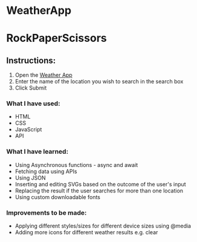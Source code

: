 # WeatherApp
# RockPaperScissors

## Instructions:
1. Open the [Weather App](https://weather-app-by-eleni.netlify.app/)
2. Enter the name of the location you wish to search in the search box
3. Click Submit


### What I have used:
- HTML
- CSS
- JavaScript
- API


### What I have learned:
- Using Asynchronous functions - async and await
- Fetching data using APIs
- Using JSON
- Inserting and editing SVGs based on the outcome of the user's input
- Replacing the result if the user searches for more than one location
- Using custom downloadable fonts
   


### Improvements to be made:
- Applying different styles/sizes for different device sizes using @media
- Adding more icons for different weather results e.g. clear
